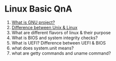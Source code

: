 # Linux Basic QnA

1. [What is GNU project?](gnu.md)
2. [Difference between Unix & Linux](UnixAndLinux.md)
3. What are different flavors of linux & their purpose
4. What is BIOS and system integrity checks?
5. What is UEFI? Difference between UEFI & BIOS
6. what does system.unit means?
7. what are getty commands and uname command?
